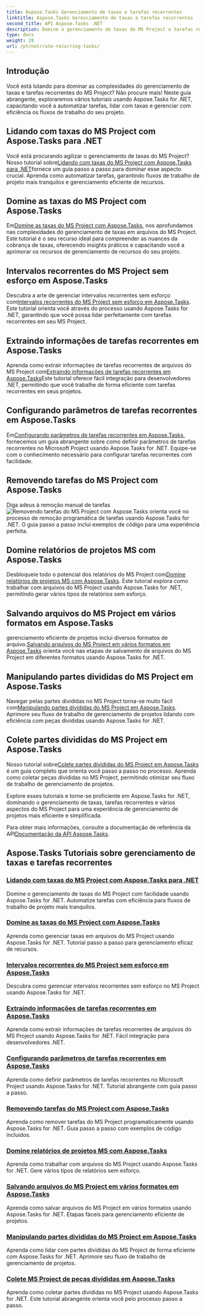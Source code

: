 ```yaml
---
title: Aspose.Tasks Gerenciamento de taxas e tarefas recorrentes
linktitle: Aspose.Tasks Gerenciamento de taxas e tarefas recorrentes
second_title: API Aspose.Tasks .NET
description: Domine o gerenciamento de taxas do MS Project e tarefas recorrentes com Aspose.Tasks .NET. Aprenda a automatizar tarefas, lidar com taxas e gerenciar partes divididas para fluxos de trabalho de projetos.
type: docs
weight: 28
url: /pt/net/rate-recurring-tasks/
---
```


## Introdução

Você está lutando para dominar as complexidades do gerenciamento de taxas e tarefas recorrentes do MS Project? Não procure mais! Neste guia abrangente, exploraremos vários tutoriais usando Aspose.Tasks for .NET, capacitando você a automatizar tarefas, lidar com taxas e gerenciar com eficiência os fluxos de trabalho do seu projeto.

## Lidando com taxas do MS Project com Aspose.Tasks para .NET
 Você está procurando agilizar o gerenciamento de taxas do MS Project? Nosso tutorial sobre[Lidando com taxas do MS Project com Aspose.Tasks para .NET](./handling-rates/)fornece um guia passo a passo para dominar esse aspecto crucial. Aprenda como automatizar tarefas, garantindo fluxos de trabalho de projeto mais tranquilos e gerenciamento eficiente de recursos.

## Domine as taxas do MS Project com Aspose.Tasks
 Em[Domine as taxas do MS Project com Aspose.Tasks](./rate-collection/), nos aprofundamos nas complexidades do gerenciamento de taxas em arquivos do MS Project. Este tutorial é o seu recurso ideal para compreender as nuances da cobrança de taxas, oferecendo insights práticos e capacitando você a aprimorar os recursos de gerenciamento de recursos do seu projeto.

## Intervalos recorrentes do MS Project sem esforço em Aspose.Tasks
 Descubra a arte de gerenciar intervalos recorrentes sem esforço com[Intervalos recorrentes do MS Project sem esforço em Aspose.Tasks](./recurring-intervals/). Este tutorial orienta você através do processo usando Aspose.Tasks for .NET, garantindo que você possa lidar perfeitamente com tarefas recorrentes em seu MS Project.

## Extraindo informações de tarefas recorrentes em Aspose.Tasks
 Aprenda como extrair informações de tarefas recorrentes de arquivos do MS Project com[Extraindo informações de tarefas recorrentes em Aspose.Tasks](./recurring-task-information/)Este tutorial oferece fácil integração para desenvolvedores .NET, permitindo que você trabalhe de forma eficiente com tarefas recorrentes em seus projetos.

## Configurando parâmetros de tarefas recorrentes em Aspose.Tasks
 Em[Configurando parâmetros de tarefas recorrentes em Aspose.Tasks](./recurring-task-parameters/), fornecemos um guia abrangente sobre como definir parâmetros de tarefas recorrentes no Microsoft Project usando Aspose.Tasks for .NET. Equipe-se com o conhecimento necessário para configurar tarefas recorrentes com facilidade.

## Removendo tarefas do MS Project com Aspose.Tasks
 Diga adeus à remoção manual de tarefas![Removendo tarefas do MS Project com Aspose.Tasks](./removing-tasks/) orienta você no processo de remoção programática de tarefas usando Aspose.Tasks for .NET. O guia passo a passo inclui exemplos de código para uma experiência perfeita.

## Domine relatórios de projetos MS com Aspose.Tasks
 Desbloqueie todo o potencial dos relatórios do MS Project com[Domine relatórios de projetos MS com Aspose.Tasks](./report-types/). Este tutorial explora como trabalhar com arquivos do MS Project usando Aspose.Tasks for .NET, permitindo gerar vários tipos de relatórios sem esforço.

## Salvando arquivos do MS Project em vários formatos em Aspose.Tasks
 gerenciamento eficiente de projetos inclui diversos formatos de arquivo.[Salvando arquivos do MS Project em vários formatos em Aspose.Tasks](./save-file-formats/) orienta você nas etapas de salvamento de arquivos do MS Project em diferentes formatos usando Aspose.Tasks for .NET.

## Manipulando partes divididas do MS Project em Aspose.Tasks
 Navegar pelas partes divididas no MS Project torna-se muito fácil com[Manipulando partes divididas do MS Project em Aspose.Tasks](./split-parts/). Aprimore seu fluxo de trabalho de gerenciamento de projetos lidando com eficiência com peças divididas usando Aspose.Tasks for .NET.

## Colete partes divididas do MS Project em Aspose.Tasks
 Nosso tutorial sobre[Colete partes divididas do MS Project em Aspose.Tasks](./split-part-collection/) é um guia completo que orienta você passo a passo no processo. Aprenda como coletar peças divididas no MS Project, permitindo otimizar seu fluxo de trabalho de gerenciamento de projetos.

Explore esses tutoriais e torne-se proficiente em Aspose.Tasks for .NET, dominando o gerenciamento de taxas, tarefas recorrentes e vários aspectos do MS Project para uma experiência de gerenciamento de projetos mais eficiente e simplificada.

 Para obter mais informações, consulte a documentação de referência da API[Documentação da API Aspose.Tasks](https://reference.aspose.com/tasks/net/).

## Aspose.Tasks Tutoriais sobre gerenciamento de taxas e tarefas recorrentes
### [Lidando com taxas do MS Project com Aspose.Tasks para .NET](./handling-rates/)
Domine o gerenciamento de taxas do MS Project com facilidade usando Aspose.Tasks for .NET. Automatize tarefas com eficiência para fluxos de trabalho de projeto mais tranquilos.
### [Domine as taxas do MS Project com Aspose.Tasks](./rate-collection/)
Aprenda como gerenciar taxas em arquivos do MS Project usando Aspose.Tasks for .NET. Tutorial passo a passo para gerenciamento eficaz de recursos.
### [Intervalos recorrentes do MS Project sem esforço em Aspose.Tasks](./recurring-intervals/)
Descubra como gerenciar intervalos recorrentes sem esforço no MS Project usando Aspose.Tasks for .NET.
### [Extraindo informações de tarefas recorrentes em Aspose.Tasks](./recurring-task-information/)
Aprenda como extrair informações de tarefas recorrentes de arquivos do MS Project usando Aspose.Tasks for .NET. Fácil integração para desenvolvedores .NET.
### [Configurando parâmetros de tarefas recorrentes em Aspose.Tasks](./recurring-task-parameters/)
Aprenda como definir parâmetros de tarefas recorrentes no Microsoft Project usando Aspose.Tasks for .NET. Tutorial abrangente com guia passo a passo.
### [Removendo tarefas do MS Project com Aspose.Tasks](./removing-tasks/)
Aprenda como remover tarefas do MS Project programaticamente usando Aspose.Tasks for .NET. Guia passo a passo com exemplos de código incluídos.
### [Domine relatórios de projetos MS com Aspose.Tasks](./report-types/)
Aprenda como trabalhar com arquivos do MS Project usando Aspose.Tasks for .NET. Gere vários tipos de relatórios sem esforço.
### [Salvando arquivos do MS Project em vários formatos em Aspose.Tasks](./save-file-formats/)
Aprenda como salvar arquivos do MS Project em vários formatos usando Aspose.Tasks for .NET. Etapas fáceis para gerenciamento eficiente de projetos.
### [Manipulando partes divididas do MS Project em Aspose.Tasks](./split-parts/)
Aprenda como lidar com partes divididas do MS Project de forma eficiente com Aspose.Tasks for .NET. Aprimore seu fluxo de trabalho de gerenciamento de projetos.
### [Colete MS Project de peças divididas em Aspose.Tasks](./split-part-collection/)
Aprenda como coletar partes divididas no MS Project usando Aspose.Tasks for .NET. Este tutorial abrangente orienta você pelo processo passo a passo.